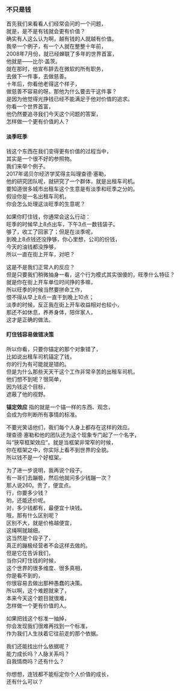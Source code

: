 ### 不只是钱
首先我们来看看人们经常会问的一个问题，  
就是，是不是有钱就会更有价值？  
确实有人这么认为啊，越有钱的人就越有价值。  
我举一个例子，有一个人就在整整十年前，  
2008年7月份，就已经蝉联了多年的世界首富，  
他就是——比尔·盖茨。  
就在那时，他宣布辞去在微软的所有职务，  
去做下一件事，去做慈善。  
十年后，你看他老得这个样子，  
做慈善不容易的呀。那他为什么要去干这件事？  
是因为他觉得光挣钱已经不能满足于他对价值的追求。  
你看一个世界首富，  
他仍然要追寻我们今天这个问题的答案，  
怎样做一个更有价值的人？  

#### 淡季旺季
钱这个东西在我们变得更有价值的过程当中，  
其实是一个很不好的参照物。  
我们来举个例子。  
2017年诺贝尔经济学奖得主叫理查德·塞勒，  
他的研究团队呢，就研究了一个群体，就是出租车司机。  
要知道很多城市出租车这个生意是有淡季和旺季之分的。  
假设你是一名出租车司机，  
你会怎么处理这淡旺季的生意呢？  

如果你盯住钱，你通常会这么行动：  
旺季的时候早上8点出车，下午3点一数钱袋子。  
够了，收工了回家了；但是在淡季呢，  
到晚上8点钱还没挣够，你心里想，公司的份钱，  
今天的油钱都没挣够，  
所以一直在街上开车，对吧？  

这是不是我们正常人的反应？  
但是只要我们稍微抽身一看，这个行为模式其实很傻的，旺季什么特征？  
就是你在街上开车单位时间挣的多嘛，  
所以旺季的时候当然要拼命工作，  
恨不得从早上8点一直干到晚上10点；  
淡季的时候，反正我在街上开车收益相对也较小，  
那还不如休息，养养身体，陪伴家人，  
这才是正确的做法。  

#### 盯住钱容易做错决策
所以你看，只要你锚定的那个对象错了，  
比如说出租车司机锚定了钱，  
你的行为有可能就是错的。  
但是为什么那些天天干这个工作非常辛苦的出租车司机，  
他们想不到呢？很简单，  
因为钱这个目标，  
遮蔽了他的视野。  

**锚定效应**
指的就是一个锚一样的东西、观念，  
会成为你判断所有事情的标准。  

不要光笑话他们，我们每个人身上都存在这样的效应。  
理查德·塞勒和他的团队还为这个现象专门起了一个名字，  
叫“狭窄框架效应”。就是当框架非常窄的时候，  
你在框架之中，你实际上看不到世界的全貌。  
所以钱不是一个好框架。  

为了进一步说明，我再说个段子。  
有一哥们去蹦极，然后他就问多少钱蹦一次？  
那人说260。贵了，便宜点。  
行，你要多少钱？  
哟，还能还价呢。  
对，多少钱都有，最便宜十块钱。  
哦，那有什么区别呢？  
区别不大，就是价格越便宜，  
这绳啊就越细。  
这当然是个段子了，  
真正的蹦极经营者不会这样去做的。  
但是它在告诉我们，  
当你只盯住钱的时候，  
这个世界的很多维度、很多真相，  
你是看不到的，  
你很容易去做出那种愚蠢的决策。  
所以啊，这个难题就来了，  
本来今天这个题目就很难，  
怎样做一个更有价值的人。  

如果把钱这个标准一抽掉，  
你会发现我们很难再找到一个标准，  
作为我们人生扶着它往前走的那个依据。  

我们还能找出什么依据呢？  
能力成长吗？人脉关系吗？  
自我情商吗？还有什么？  

你想想，连钱都不能标定你个人价值的成长，  
还有什么可以？  

